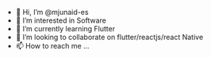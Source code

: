 - 👋 Hi, I’m @mjunaid-es
- 👀 I’m interested in Software
- 🌱 I’m currently learning Flutter 
- 💞️ I’m looking to collaborate on flutter/reactjs/react Native
- 📫 How to reach me ...

<!---
mjunaid-es/mjunaid-es is a ✨ special ✨ repository because its `README.md` (this file) appears on your GitHub profile.
You can click the Preview link to take a look at your changes.
--->
